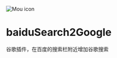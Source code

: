 ![Mou icon](https://github.com/qiongxing/baiduSearch2Google/blob/master/%E8%B0%B7%E6%AD%8C%E6%8F%92%E4%BB%B6%E5%86%85%E5%AE%B9%E6%8F%92%E5%85%A5/images/qxTabIco.png=300*300)
# baiduSearch2Google
谷歌插件，在百度的搜索栏附近增加谷歌搜索

